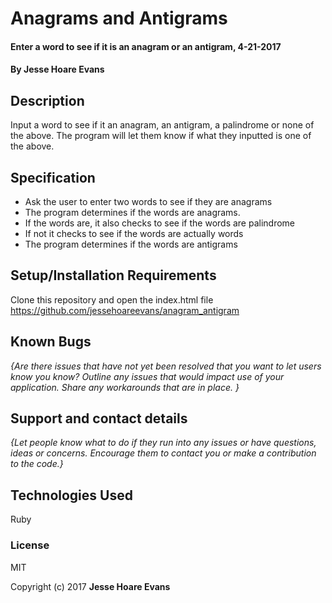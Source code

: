 # Anagrams and Antigrams

#### Enter a word to see if it is an anagram or an antigram, 4-21-2017

#### By Jesse Hoare Evans

## Description

Input a word to see if it an anagram, an antigram, a palindrome or none of the above. The program will let them know if what they inputted is one of the above.

## Specification

- Ask the user to enter two words to see if they are anagrams
- The program determines if the words are anagrams.
- If the words are, it also checks to see if the words are palindrome
- If not it checks to see if the words are actually words
- The program determines if the words are antigrams

## Setup/Installation Requirements

Clone this repository and open the index.html file https://github.com/jessehoareevans/anagram_antigram

## Known Bugs

_{Are there issues that have not yet been resolved that you want to let users know you know?  Outline any issues that would impact use of your application.  Share any workarounds that are in place. }_

## Support and contact details

_{Let people know what to do if they run into any issues or have questions, ideas or concerns.  Encourage them to contact you or make a contribution to the code.}_

## Technologies Used

Ruby
### License

MIT

Copyright (c) 2017 **Jesse Hoare Evans**
